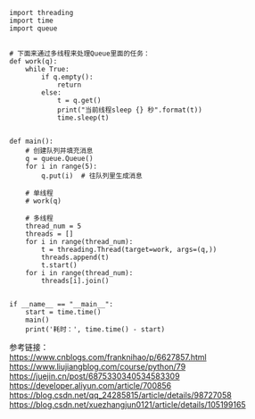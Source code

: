 ```
import threading
import time
import queue
 
 
# 下面来通过多线程来处理Queue里面的任务：
def work(q):
    while True:
        if q.empty():
            return
        else:
            t = q.get()
            print("当前线程sleep {} 秒".format(t))
            time.sleep(t)
 
 
def main():
    # 创建队列并填充消息
    q = queue.Queue()
    for i in range(5):
        q.put(i)  # 往队列里生成消息
    
    # 单线程
    # work(q)
 
    # 多线程
    thread_num = 5
    threads = []
    for i in range(thread_num):
        t = threading.Thread(target=work, args=(q,))
        threads.append(t)
        t.start()
    for i in range(thread_num):
        threads[i].join()
 
 
if __name__ == "__main__":
    start = time.time()
    main()
    print('耗时：', time.time() - start)
```
参考链接：  
https://www.cnblogs.com/franknihao/p/6627857.html  
https://www.liujiangblog.com/course/python/79  
https://juejin.cn/post/6875330340534583309  
https://developer.aliyun.com/article/700856  
https://blog.csdn.net/qq_24285815/article/details/98727058  
https://blog.csdn.net/xuezhangjun0121/article/details/105199165  